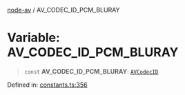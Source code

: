 [node-av](../globals.md) / AV\_CODEC\_ID\_PCM\_BLURAY

# Variable: AV\_CODEC\_ID\_PCM\_BLURAY

> `const` **AV\_CODEC\_ID\_PCM\_BLURAY**: [`AVCodecID`](../type-aliases/AVCodecID.md)

Defined in: [constants.ts:356](https://github.com/seydx/av/blob/f8631fc881b394300b1479f511d55cf1c370a87f/src/constants/constants.ts#L356)
